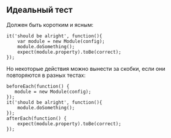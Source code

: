## Идеальный тест

Должен быть коротким и ясным:

```
it('should be alright', function(){
    var module = new Module(config);
    module.doSomething();
    expect(module.property).toBe(correct);
});
```

<div class="fragment">
Но некоторые действия можно вынести за скобки, если они повторяются в разных тестах:

<pre><code class="javascript">beforeEach(function() {
   module = new Module(config);
});
it('should be alright', function(){
    module.doSomething();
});
afterEach(function() {
    expect(module.property).toBe(correct);
});
</code></pre>
</div>